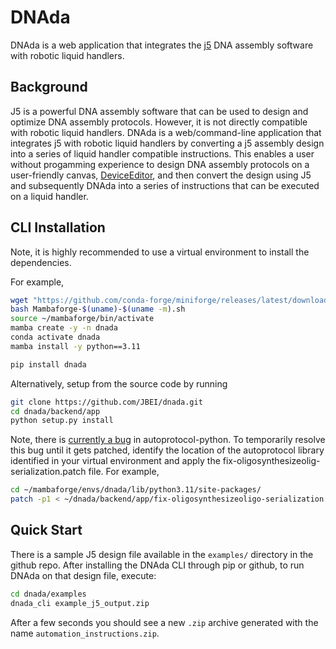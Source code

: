 # DNAda

DNAda is a web application that integrates the [j5](https://j5.jbei.org)
DNA assembly software with robotic liquid handlers.

## Background

J5 is a powerful DNA assembly software that can be used to design
and optimize DNA assembly protocols. However, it is not directly compatible with
robotic liquid handlers. DNAda is a web/command-line application
that integrates j5 with robotic liquid handlers by converting a
j5 assembly design into a series of liquid handler compatible instructions.
This enables a user without progamming experience to design DNA assembly
protocols on a user-friendly
canvas, [DeviceEditor](https://j5.jbei.org/DeviceEditor_manual/index.html),
and then convert the design using J5 and subsequently DNAda into a series
of instructions that can be executed on a liquid handler.

## CLI Installation

Note, it is highly recommended to use a virtual environment to install the dependencies.

For example,

```bash
wget "https://github.com/conda-forge/miniforge/releases/latest/download/Mambaforge-$(uname)-$(uname -m).sh"
bash Mambaforge-$(uname)-$(uname -m).sh
source ~/mambaforge/bin/activate
mamba create -y -n dnada
conda activate dnada
mamba install -y python==3.11
```

```bash
pip install dnada
```

Alternatively, setup from the source code by running

```bash
git clone https://github.com/JBEI/dnada.git
cd dnada/backend/app
python setup.py install
```

Note, there is [currently a bug](https://github.com/autoprotocol/autoprotocol-python/pull/396)
in autoprotocol-python. To temporarily resolve this bug until it gets patched, identify the
location of the autoprotocol library identified in your virtual environment and apply the
fix-oligosynthesizeolig-serialization.patch file. For example,

```bash
cd ~/mambaforge/envs/dnada/lib/python3.11/site-packages/
patch -p1 < ~/dnada/backend/app/fix-oligosynthesizeoligo-serialization.patch
```

## Quick Start

There is a sample J5 design file available in the `examples/` directory in the github repo.
After installing the DNAda CLI through pip or github, to run DNAda on that design file,
execute:

```bash
cd dnada/examples
dnada_cli example_j5_output.zip
```

After a few seconds you should see a new `.zip` archive generated with the
name `automation_instructions.zip`.
